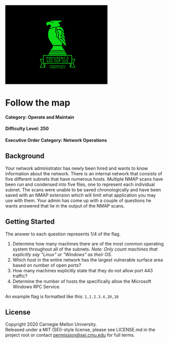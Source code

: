 <img src="../../pc1-logo.png" height="250px">

# Follow the map
#### Category: Operate and Maintain
#### Difficulty Level: 250
#### Executive Order Category: Network Operations

## Background

Your network administrator has newly been hired and wants to know information about the network. There is an internal
network that consists of five different subnets that have numerous hosts. Multiple NMAP scans have been run and
condensed into five files, one to represent each individual subnet. The scans were unable to be saved chronologically
and have been saved with an NMAP extension which will limit what application you may use with them. Your admin has come
up with a couple of questions he wants answered that lie in the output of the NMAP scans.

## Getting Started

The answer to each question represents 1/4 of the flag.

1. Determine how many machines there are of the most common operating system throughout all of the subnets. _Note: Only
count machines that explicitly say "Linux" or "Windows" as their OS._
2. Which host in the entire network has the largest vulnerable surface area based on number of open ports?
3. How many machines explicitly state that they do not allow port 443 traffic?
4. Determine the number of hosts the specifically allow the Microsoft Windows RPC Service.

An example flag is formatted like this: `1,1.2.3.4,20,10`

## License
Copyright 2020 Carnegie Mellon University.  
Released under a MIT (SEI)-style license, please see LICENSE.md in the project root or contact permission@sei.cmu.edu for full terms.
